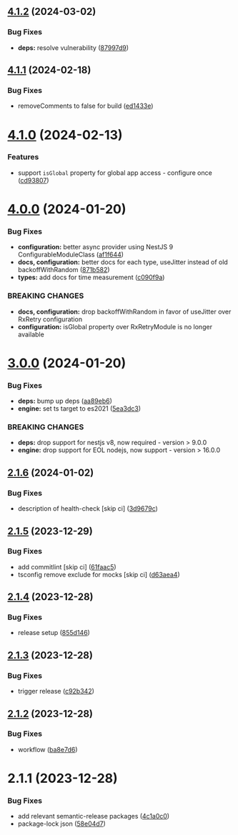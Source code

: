 ## [4.1.2](https://github.com/Avivbens/rx-retry/compare/v4.1.1...v4.1.2) (2024-03-02)


### Bug Fixes

* **deps:** resolve vulnerability ([87997d9](https://github.com/Avivbens/rx-retry/commit/87997d90096c9a0cdc0f58e49edfb38240f5c5fc))

## [4.1.1](https://github.com/Avivbens/rx-retry/compare/v4.1.0...v4.1.1) (2024-02-18)


### Bug Fixes

* removeComments to false for build ([ed1433e](https://github.com/Avivbens/rx-retry/commit/ed1433ec54e7be4c1c6c3bab44e0d2ee3ae90dd9))

# [4.1.0](https://github.com/Avivbens/rx-retry/compare/v4.0.0...v4.1.0) (2024-02-13)


### Features

* support `isGlobal` property for global app access - configure once ([cd93807](https://github.com/Avivbens/rx-retry/commit/cd9380783fcdd0e50920f9eb7b1935546f66000d))

# [4.0.0](https://github.com/Avivbens/rx-retry/compare/v3.0.0...v4.0.0) (2024-01-20)


### Bug Fixes

* **configuration:** better async provider using NestJS 9 ConfigurableModuleClass ([af1f644](https://github.com/Avivbens/rx-retry/commit/af1f6446a459641c52335d50aa2aa005c5a2fe6d))
* **docs, configuration:** better docs for each type, useJitter instead of old backoffWithRandom ([871b582](https://github.com/Avivbens/rx-retry/commit/871b582a3203981245dc022b158176ab6880bee3))
* **types:** add docs for time measurement ([c090f9a](https://github.com/Avivbens/rx-retry/commit/c090f9a2bb3641eae55292b05b10ba224bf1da07))


### BREAKING CHANGES

* **docs, configuration:** drop backoffWithRandom in favor of useJitter over RxRetry configuration
* **configuration:** isGlobal property over RxRetryModule is no longer available

# [3.0.0](https://github.com/Avivbens/rx-retry/compare/v2.1.6...v3.0.0) (2024-01-20)


### Bug Fixes

* **deps:** bump up deps ([aa89eb6](https://github.com/Avivbens/rx-retry/commit/aa89eb6a851aecfd8f09be29ac9c90cbb0469692))
* **engine:** set ts target to es2021 ([5ea3dc3](https://github.com/Avivbens/rx-retry/commit/5ea3dc3aae2eba81022e68f25334716a01d3baac))


### BREAKING CHANGES

* **deps:** drop support for nestjs v8, now required - version > 9.0.0
* **engine:** drop support for EOL nodejs, now support - version > 16.0.0

## [2.1.6](https://github.com/Avivbens/rx-retry/compare/v2.1.5...v2.1.6) (2024-01-02)


### Bug Fixes

* description of health-check [skip ci] ([3d9679c](https://github.com/Avivbens/rx-retry/commit/3d9679c3af0b8634ffd83e96004f2418d121e4b5))

## [2.1.5](https://github.com/Avivbens/rx-retry/compare/v2.1.4...v2.1.5) (2023-12-29)


### Bug Fixes

* add commitlint [skip ci] ([61faac5](https://github.com/Avivbens/rx-retry/commit/61faac5d2a19fa6efbd987602d4b4f449b65f210))
* tsconfig remove exclude for mocks [skip ci] ([d63aea4](https://github.com/Avivbens/rx-retry/commit/d63aea4bc0c9526af7f72009410b0df3186ec075))

## [2.1.4](https://github.com/Avivbens/rx-retry/compare/v2.1.3...v2.1.4) (2023-12-28)


### Bug Fixes

* release setup ([855d146](https://github.com/Avivbens/rx-retry/commit/855d14688ddf05a95fd157015ace09014ce75da1))

## [2.1.3](https://github.com/Avivbens/rx-retry/compare/v2.1.2...v2.1.3) (2023-12-28)


### Bug Fixes

* trigger release ([c92b342](https://github.com/Avivbens/rx-retry/commit/c92b342cd75f32f56eaac594dbe235d25ac74f9a))

## [2.1.2](https://github.com/Avivbens/rx-retry/compare/v2.1.1...v2.1.2) (2023-12-28)


### Bug Fixes

* workflow ([ba8e7d6](https://github.com/Avivbens/rx-retry/commit/ba8e7d6a885d85f116ff67cc2e594b9df702d1b8))

# 2.1.1 (2023-12-28)

### Bug Fixes

-   add relevant semantic-release packages ([4c1a0c0](https://github.com/Avivbens/rx-retry/commit/4c1a0c049307f41fab657cc7b60968015303da42))
-   package-lock json ([58e04d7](https://github.com/Avivbens/rx-retry/commit/58e04d799ffa82a40b690e0503d2f8930ccaf05e))
